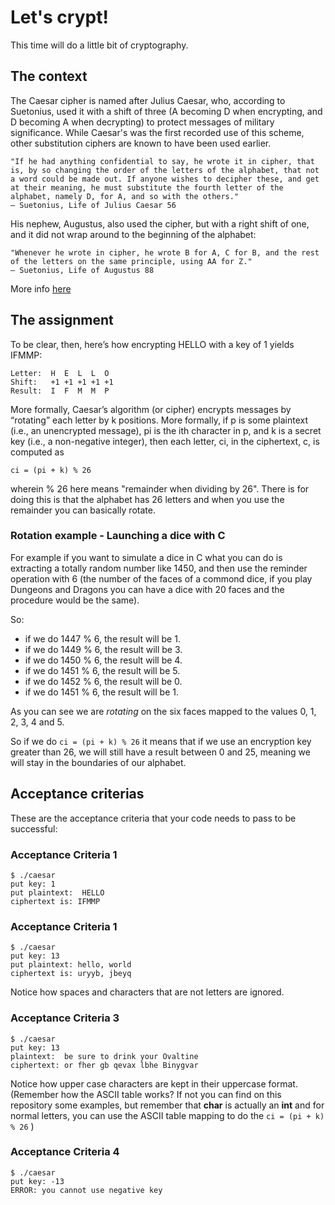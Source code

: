 # Let's crypt!

This time will do a little bit of cryptography.

## The context

The Caesar cipher is named after Julius Caesar, who, according to Suetonius, used it with a shift of three (A becoming D when encrypting, and D becoming A when decrypting) to protect messages of military significance. While Caesar's was the first recorded use of this scheme, other substitution ciphers are known to have been used earlier.

    "If he had anything confidential to say, he wrote it in cipher, that is, by so changing the order of the letters of the alphabet, that not a word could be made out. If anyone wishes to decipher these, and get at their meaning, he must substitute the fourth letter of the alphabet, namely D, for A, and so with the others."
    — Suetonius, Life of Julius Caesar 56

His nephew, Augustus, also used the cipher, but with a right shift of one, and it did not wrap around to the beginning of the alphabet:

    "Whenever he wrote in cipher, he wrote B for A, C for B, and the rest of the letters on the same principle, using AA for Z."
    — Suetonius, Life of Augustus 88

More info [here](https://en.wikipedia.org/wiki/Caesar_cipher)

## The assignment

To be clear, then, here’s how encrypting HELLO with a key of 1 yields IFMMP:

```
Letter:  H  E  L  L  O
Shift:   +1 +1 +1 +1 +1
Result:  I  F  M  M  P
```

More formally, Caesar’s algorithm (or cipher) encrypts messages by “rotating” each letter by k positions. More formally, if p is some plaintext (i.e., an unencrypted message), pi is the ith character in p, and k is a secret key (i.e., a non-negative integer), then each letter, ci, in the ciphertext, c, is computed as

`ci = (pi + k) % 26`

wherein % 26 here means "remainder when dividing by 26". There is for doing this is that the alphabet has 26 letters and when you use the remainder you can basically rotate.

### Rotation example - Launching a dice with C

For example if you want to simulate a dice in C what you can do is extracting a totally random number like 1450, and then use the reminder operation with 6 (the number of the faces of a commond dice, if you play Dungeons and Dragons you can have a dice with 20 faces and the procedure would be the same).

So:

- if we do 1447 % 6, the result will be 1.
- if we do 1449 % 6, the result will be 3.
- if we do 1450 % 6, the result will be 4.
- if we do 1451 % 6, the result will be 5.
- if we do 1452 % 6, the result will be 0.
- if we do 1451 % 6, the result will be 1.

As you can see we are *rotating* on the six faces mapped to the values 0, 1, 2, 3, 4 and 5.

So if we do `ci = (pi + k) % 26` it means that if we use an encryption key greater than 26, we will still have a result between 0 and 25, meaning we will stay in the boundaries of our alphabet.

## Acceptance criterias

These are the acceptance criteria that your code needs to pass to be successful:

### Acceptance Criteria 1

```
$ ./caesar
put key: 1
put plaintext:  HELLO
ciphertext is: IFMMP
```

### Acceptance Criteria 1

```
$ ./caesar
put key: 13
put plaintext: hello, world
ciphertext is: uryyb, jbeyq
```

Notice how spaces and characters that are not letters are ignored.

### Acceptance Criteria 3

```
$ ./caesar
put key: 13
plaintext:  be sure to drink your Ovaltine
ciphertext: or fher gb qevax lbhe Binygvar
```

Notice how upper case characters are kept in their uppercase format. (Remember how the ASCII table works? If not you can find on this repository some examples, but remember that **char** is actually an **int** and for normal letters, you can use the ASCII table mapping to do the `ci = (pi + k) % 26` )

### Acceptance Criteria 4

```
$ ./caesar
put key: -13
ERROR: you cannot use negative key
```
